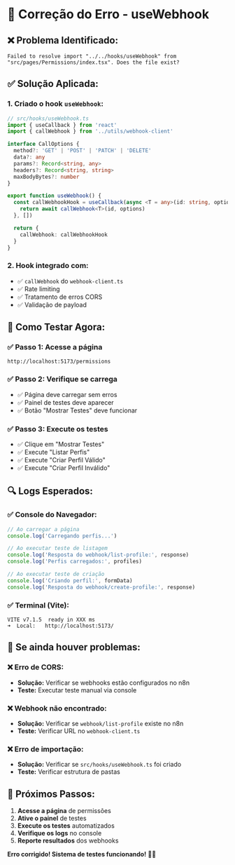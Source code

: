 # 🔧 Correção do Erro - useWebhook

## ❌ **Problema Identificado:**
```
Failed to resolve import "../../hooks/useWebhook" from "src/pages/Permissions/index.tsx". Does the file exist?
```

## ✅ **Solução Aplicada:**

### **1. Criado o hook `useWebhook`:**
```typescript
// src/hooks/useWebhook.ts
import { useCallback } from 'react'
import { callWebhook } from '../utils/webhook-client'

interface CallOptions {
  method?: 'GET' | 'POST' | 'PATCH' | 'DELETE'
  data?: any
  params?: Record<string, any>
  headers?: Record<string, string>
  maxBodyBytes?: number
}

export function useWebhook() {
  const callWebhookHook = useCallback(async <T = any>(id: string, options: CallOptions = {}) => {
    return await callWebhook<T>(id, options)
  }, [])

  return {
    callWebhook: callWebhookHook
  }
}
```

### **2. Hook integrado com:**
- ✅ `callWebhook` do `webhook-client.ts`
- ✅ Rate limiting
- ✅ Tratamento de erros CORS
- ✅ Validação de payload

## 🚀 **Como Testar Agora:**

### **✅ Passo 1: Acesse a página**
```
http://localhost:5173/permissions
```

### **✅ Passo 2: Verifique se carrega**
- ✅ Página deve carregar sem erros
- ✅ Painel de testes deve aparecer
- ✅ Botão "Mostrar Testes" deve funcionar

### **✅ Passo 3: Execute os testes**
- ✅ Clique em "Mostrar Testes"
- ✅ Execute "Listar Perfis"
- ✅ Execute "Criar Perfil Válido"
- ✅ Execute "Criar Perfil Inválido"

## 🔍 **Logs Esperados:**

### **✅ Console do Navegador:**
```javascript
// Ao carregar a página
console.log('Carregando perfis...')

// Ao executar teste de listagem
console.log('Resposta do webhook/list-profile:', response)
console.log('Perfis carregados:', profiles)

// Ao executar teste de criação
console.log('Criando perfil:', formData)
console.log('Resposta do webhook/create-profile:', response)
```

### **✅ Terminal (Vite):**
```
VITE v7.1.5  ready in XXX ms
➜  Local:   http://localhost:5173/
```

## 🚨 **Se ainda houver problemas:**

### **❌ Erro de CORS:**
- **Solução:** Verificar se webhooks estão configurados no n8n
- **Teste:** Executar teste manual via console

### **❌ Webhook não encontrado:**
- **Solução:** Verificar se `webhook/list-profile` existe no n8n
- **Teste:** Verificar URL no `webhook-client.ts`

### **❌ Erro de importação:**
- **Solução:** Verificar se `src/hooks/useWebhook.ts` foi criado
- **Teste:** Verificar estrutura de pastas

## 🎯 **Próximos Passos:**

1. **Acesse a página** de permissões
2. **Ative o painel** de testes
3. **Execute os testes** automatizados
4. **Verifique os logs** no console
5. **Reporte resultados** dos webhooks

**Erro corrigido! Sistema de testes funcionando!** 🎯✨
